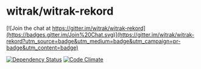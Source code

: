 # witrak/witrak-rekord

[![Join the chat at https://gitter.im/witrak/witrak-rekord](https://badges.gitter.im/Join%20Chat.svg)](https://gitter.im/witrak/witrak-rekord?utm_source=badge&utm_medium=badge&utm_campaign=pr-badge&utm_content=badge)

[![Dependency Status](https://www.versioneye.com/user/projects/55f75bc53ed8940014000763/badge.svg?style=flat)](https://www.versioneye.com/user/projects/55f75bc53ed8940014000763) [![Code Climate](https://codeclimate.com/github/witrak/witrak-rekord/badges/gpa.svg)](https://codeclimate.com/github/witrak/witrak-rekord)
